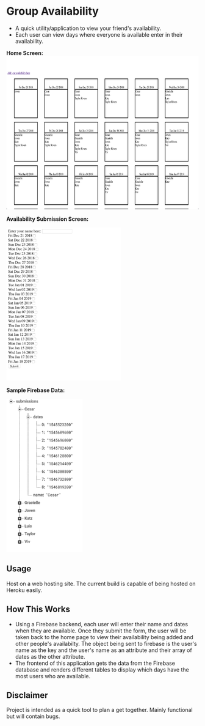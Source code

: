 # Group Availability
- A quick utility/application to view your friend's availability.
- Each user can view days where everyone is available enter in their availability.

__Home Screen:__
<img src="https://github.com/jpableo688/group-availability/blob/master/public/github/home.png" width="800" height="400" />

__Availability Submission Screen:__

<img src="https://github.com/jpableo688/group-availability/blob/master/public/github/submission.png" width="300" height="400" />

__Sample Firebase Data:__

<img src="https://github.com/jpableo688/group-availability/blob/master/public/github/firebase.png" width="200" height="400" />


## Usage
Host on a web hosting site. The current build is capable of being hosted on Heroku easily.

## How This Works
- Using a Firebase backend, each user will enter their name and dates when they are available. Once they submit the form, the user will be taken back to the home page to view their availability being added and other people's availabilty. The object being sent to firebase is the user's name as the key and the user's name as an attribute and their array of dates as the other attribute.
- The frontend of this application gets the data from the Firebase database and renders different tables to display which days have the most users who are available.

## Disclaimer
Project is intended as a quick tool to plan a get together. Mainly functional but will contain bugs.
